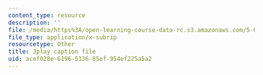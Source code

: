 ```yaml
---
content_type: resource
description: ''
file: /media/https%3A/open-learning-course-data-rc.s3.amazonaws.com/5-08j-biological-chemistry-ii-spring-2016/acef028e6196513685ef954ef225a5a2_vVkrHN-wnQM.vtt
file_type: application/x-subrip
resourcetype: Other
title: 3play caption file
uid: acef028e-6196-5136-85ef-954ef225a5a2
---
```

